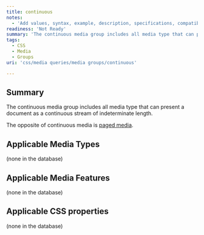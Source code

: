 ```yaml
---
title: continuous
notes:
  - 'Add values, syntax, example, description, specifications, compatibility.'
readiness: 'Not Ready'
summary: 'The continuous media group includes all media type that can present a document as a continuous stream of indeterminate length.'
tags:
  - CSS
  - Media
  - Groups
uri: 'css/media queries/media groups/continuous'

---
```

## <span>Summary</span>

The continuous media group includes all media type that can present a document as a continuous stream of indeterminate length.

The opposite of continuous media is [paged media](/css/media_queries/media_groups/paged).

## <span>Applicable Media Types</span>

(none in the database)

## <span>Applicable Media Features</span>

(none in the database)

## <span>Applicable CSS properties</span>

(none in the database)